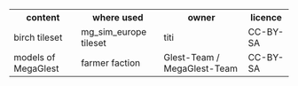 <table>
	<tr>
        <th>content</th><th>where used</th><th>owner</th><th>licence</th>
    </tr>
    <tr>
        <td>birch tileset</td><td>mg_sim_europe tileset</td><td>titi</td><td>CC-BY-SA</td>
    </tr> 
	<tr>
        <td>models of MegaGlest</td><td>farmer faction</td><td>Glest-Team / MegaGlest-Team</td><td>CC-BY-SA</td>
    </tr>
</table>